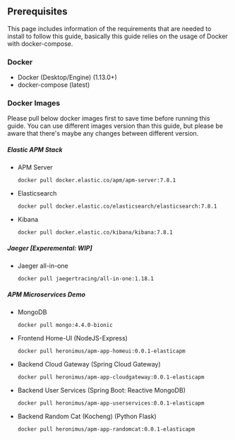 ## Prerequisites

This page includes information of the requirements that are needed to install to follow this guide, basically this guide relies on the usage of Docker with docker-compose.

### Docker
- Docker (Desktop/Engine) (1.13.0+)
- docker-compose (latest)

### Docker Images
Please pull below docker images first to save time before running this guide. You can use different images version than this guide, but please be aware that there's maybe any changes between different version.

##### Elastic APM Stack

- APM Server

      docker pull docker.elastic.co/apm/apm-server:7.8.1

- Elasticsearch

      docker pull docker.elastic.co/elasticsearch/elasticsearch:7.8.1

- Kibana

      docker pull docker.elastic.co/kibana/kibana:7.8.1



##### Jaeger [Experemental: WIP]

- Jaeger all-in-one

      docker pull jaegertracing/all-in-one:1.18.1



##### APM Microservices Demo

- MongoDB

      docker pull mongo:4.4.0-bionic


- Frontend Home-UI (NodeJS-Express)

      docker pull heronimus/apm-app-homeui:0.0.1-elasticapm

- Backend Cloud Gateway (Spring Cloud Gateway)

      docker pull heronimus/apm-app-cloudgateway:0.0.1-elasticapm

- Backend User Services (Spring Boot: Reactive MongoDB)

      docker pull heronimus/apm-app-userservices:0.0.1-elasticapm

- Backend Random Cat (Kocheng) (Python Flask)

      docker pull heronimus/apm-app-randomcat:0.0.1-elasticapm
